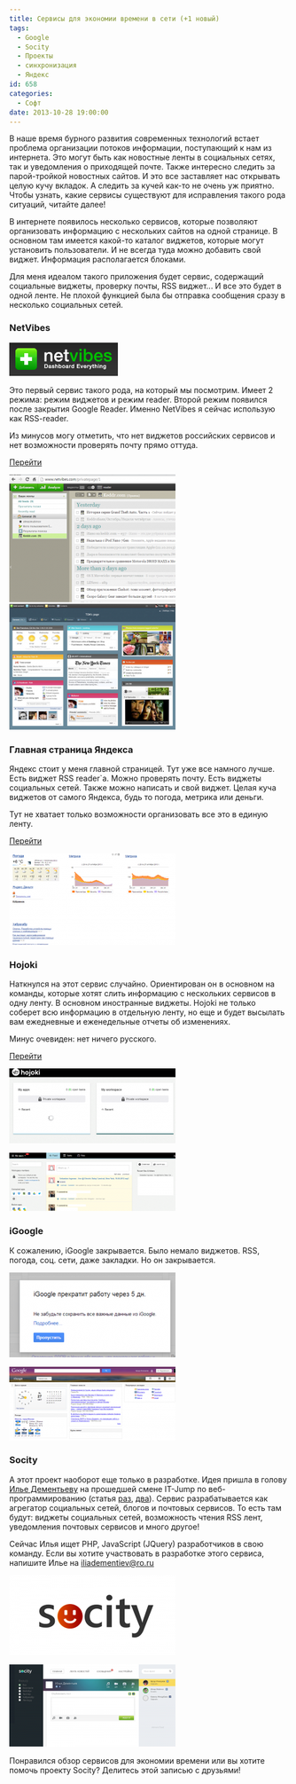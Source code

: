 ```yaml
---
title: Сервисы для экономии времени в сети (+1 новый)
tags:
  - Google
  - Socity
  - Проекты
  - синхронизация
  - Яндекс
id: 658
categories:
  - Софт
date: 2013-10-28 19:00:00
---
```


В наше время бурного развития современных технологий встает проблема организации потоков информации, поступающий к нам из интернета. Это могут быть как новостные ленты в социальных сетях, так и уведомления о приходящей почте. Также интересно следить за парой-тройкой новостных сайтов.  И это все заставляет нас открывать целую кучу вкладок. А следить за кучей как-то не очень уж приятно. Чтобы узнать, какие сервисы существуют для исправления такого рода ситуаций, читайте далее! <!--more-->

В интернете появилось несколько сервисов, которые позволяют организовать информацию с нескольких сайтов на одной странице. В основном там имеется какой-то каталог виджетов, которые могут установить пользователи. И не всегда туда можно добавить свой виджет. Информация располагается блоками.

Для меня идеалом такого приложения будет сервис, содержащий социальные виджеты, проверку почты, RSS виджет... И все это будет в одной ленте. Не плохой функцией была бы отправка сообщения сразу в несколько социальных сетей. 

### NetVibes

[![](/content/2013/10/Image-0001.png)](/content/2013/10/Image-0001.png)

Это первый сервис такого рода, на который мы посмотрим. Имеет 2 режима: режим виджетов и режим reader. Второй режим появился после закрытия Google Reader. Именно NetVibes я сейчас использую как RSS-reader.

Из минусов могу отметить, что нет виджетов российских сервисов и нет возможности проверять почту прямо оттуда.

[Перейти](http://netvibes.com)

[![Режим reader](/content/2013/10/Image-0011-300x230.png)](/content/2013/10/Image-0011.png)[![Режим виджетов](/content/2013/10/19561v1-300x227.png)](/content/2013/10/19561v1.png)

### Главная страница Яндекса

Яндекс стоит у меня главной страницей. Тут уже все намного лучше. Есть виджет RSS reader`а. Можно проверять почту. Есть виджеты социальных сетей. Также можно написать и свой виджет. Целая куча виджетов от самого Яндекса, будь то погода, метрика или деньги. 

Тут не хватает только возможности организовать все это в единую ленту. 

[Перейти](http://yandex.ru)

[![](/content/2013/10/Image-002-300x165.png)](/content/2013/10/Image-002.png)

### Hojoki

Наткнулся на этот сервис случайно. Ориентирован он в основном на команды, которые хотят слить информацию с нескольких сервисов в одну ленту. В основном иностранные виджеты. Hojoki не только соберет всю информацию в отдельную ленту, но еще и будет высылать вам ежедневные и еженедельные отчеты об изменениях.

Минус очевиден: нет ничего русского. 

[Перейти](http://hojoki.com)

[![Image 004](/content/2013/10/Image-0041-300x135.png)](/content/2013/10/Image-0041.png)

[![Image 005](/content/2013/10/Image-005-300x105.png)](/content/2013/10/Image-005.png)

### iGoogle

К сожалению, iGoogle закрывается. Было немало виджетов. RSS, погода, соц. сети, даже закладки. Но он закрывается.

[![Image 006](/content/2013/10/Image-006-300x153.png)](/content/2013/10/Image-006.png)

[![Image 007](/content/2013/10/Image-007-300x133.png)](/content/2013/10/Image-007.png)

<a name="socity"></a>

### Socity

А этот проект наоборот еще только в разработке. Идея пришла в голову [Илье Дементьеву](mailto:iliadementiev@ro.ru "Написать ему") на прошедшей смене IT-Jump по веб-программированию (статья [раз](http://atnartur.ru/veb-programmirovanie-v-baytike/ "Веб-программирование в Байтике"), [два](http://atnartur.ru/t-bl-na-itjump-i-ne-tchital-togo-kak-tak-mozhno/ "Ты был на ITJump и не читал этого? Как так можно!")). Сервис разрабатывается как агрегатор социальных сетей, блогов и почтовых сервисов. То есть там будут: виджеты социальных сетей, возможность чтения RSS лент, уведомления почтовых сервисов и много другое!

Сейчас Илья ищет PHP, JavaScript (JQuery) разработчиков в свою команду. Если вы хотите участвовать в разработке этого сервиса, напишите Илье на [iliadementiev@ro.ru](mailto:iliadementiev@ro.ru)

[![](/content/2013/10/Bez_imeni-1-300x144.png)](/content/2013/10/Bez_imeni-1.png)

[![Первый эскиз](/content/2013/10/socity2-300x148.png)](/content/2013/10/socity2.png)

Понравился обзор сервисов для экономии времени или вы хотите помочь проекту Socity? Делитесь этой записью с друзьями!
